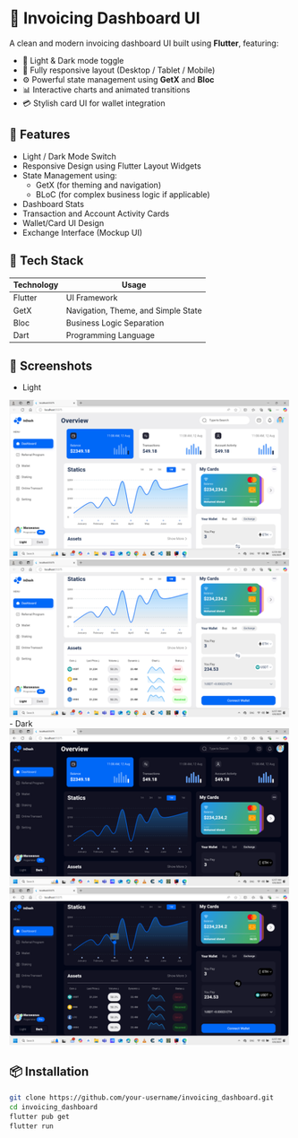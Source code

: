 # 💼 Invoicing Dashboard UI

A clean and modern invoicing dashboard UI built using **Flutter**, featuring:
- 🔄 Light & Dark mode toggle
- 📱 Fully responsive layout (Desktop / Tablet / Mobile)
- ⚙️ Powerful state management using **GetX** and **Bloc**
- 📊 Interactive charts and animated transitions
- 💳 Stylish card UI for wallet integration

## 🚀 Features

- Light / Dark Mode Switch
- Responsive Design using Flutter Layout Widgets
- State Management using:
  - GetX (for theming and navigation)
  - BLoC (for complex business logic if applicable)
- Dashboard Stats
- Transaction and Account Activity Cards
- Wallet/Card UI Design
- Exchange Interface (Mockup UI)

## 🧰 Tech Stack

| Technology | Usage |
|------------|-------|
| Flutter    | UI Framework |
| GetX       | Navigation, Theme, and Simple State |
| Bloc       | Business Logic Separation |
| Dart       | Programming Language |

## 📸 Screenshots
- Light
<img src="assets/images/Screenshot 2025-04-08 005506.png" width="500">
<img src="assets/images/Screenshot 2025-04-08 005727.png" width="500">
- Dark
<img src="assets/images/Screenshot 2025-04-08 005739.png" width="500">
<img src="assets/images/Screenshot 2025-04-08 005751.png" width="500">

## 📦 Installation

```bash
git clone https://github.com/your-username/invoicing_dashboard.git
cd invoicing_dashboard
flutter pub get
flutter run
